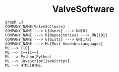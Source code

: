 <h1 align="center">ValveSoftware</h1>

```mermaid
graph LR
COMPANY_NAME{ValveSoftware}
COMPANY_NAME ---> U{Users} ---> UN[8]
COMPANY_NAME ---> R{Repositories} ---> RN[101]
COMPANY_NAME ---> G{Gists} ---> GN[172]
COMPANY_NAME ---> ML{Most Used<br>Languages}
ML --> C[C]
ML --> C++[C++]
ML --> Python[Python]
ML --> JavaScript[JavaScript]
ML --> HTML[HTML]
```
